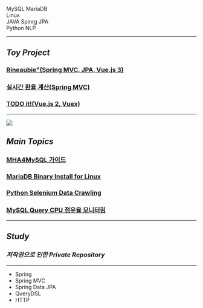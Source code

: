 MySQL MariaDB<br>
Linux<br>
JAVA Spinrg JPA<br>
Python NLP







<!-- ![yeongdonge's github stats](https://github-readme-stats.vercel.app/api?username=yeongdonge&theme=dark&show_icons=true) -->

---
## _Toy Project_

### <a href="https://github.com/yeongdonge/rineaubie" target="_blank">Rineaubie"(Spring MVC, JPA, Vue.js 3)</a>
### <a href="https://github.com/yeongdonge/exchange-rate" target="_blank">실시간 환율 계산(Spring MVC)</a>
### <a href="https://github.com/yeongdonge/TODO-IT" target="_blank">TODO it!(Vue.js 2, Vuex)</a>

---
<a target="_blank" href="https://velog.io/@parrineau" ><img src="https://img.shields.io/badge/Velog-20C997?style=for-the-badge&logo=Velog&logoColor=white"/></a>

## _Main Topics_
### <a href="https://velog.io/@parrineau/MHA4MySQL-%EC%84%A4%EC%B9%98-%EA%B0%80%EC%9D%B4%EB%93%9C" target="_blank">MHA4MySQL 가이드</a>
### <a href="https://velog.io/@parrineau/MariaDB-Binary-Install-for-Linux" target="_blank">MariaDB Binary Install for Linux</a>
### <a href="https://velog.io/@parrineau/Data-Crawling-Selenium-%EC%9B%B9-%EB%94%94%EC%9E%90%EC%9D%B4%EB%84%88%EB%A5%BC-%EC%9A%95%ED%95%98%EC%A7%80-%EB%A7%90%EC%9E%90-TIP" target="_blank">Python Selenium Data Crawling</a>
### <a href="https://velog.io/@parrineau/pidstat%EB%A5%BC-%EC%9D%B4%EC%9A%A9%ED%95%9C-%EC%BF%BC%EB%A6%AC-CPU-%EC%A0%90%EC%9C%A0%EC%9C%A8-%EB%AA%A8%EB%8B%88%ED%84%B0%EB%A7%81" target="_blank">MySQL Query CPU 점유율 모니터링</a>




---
## _Study_
### _저작권으로 인한 Private Repository_
---
- Spring
- Spring MVC
- Spring Data JPA
- QueryDSL
- HTTP
